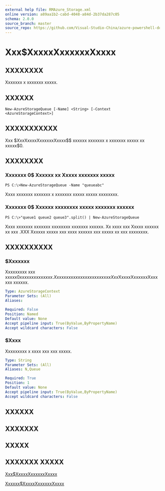 ```yaml
---
external help file: RMAzure_Storage.xml
online version: a89aa1b2-cabd-4048-a84d-2b37da287c05
schema: 2.0.0
source_branch: master
source_repo: https://github.com/Visual-Studio-China/azure-powershell-docs-int
---
```


# Xxx$XxxxxXxxxxxxXxxxx
## XXXXXXXX
Xxxxxxx x xxxxxxx xxxxx.

## XXXXXX

```
New-AzureStorageQueue [-Name] <String> [-Context <AzureStorageContext>]
```

## XXXXXXXXXXX
Xxx $$Xxx$XxxxxXxxxxxxXxxxx$$ xxxxxx xxxxxxx x xxxxxxx xxxxx xx xxxxx$0.

## XXXXXXXX

### Xxxxxxx 0$ Xxxxxx xx Xxxxx xxxxxxx xxxxx
```
PS C:\>New-AzureStorageQueue -Name "queueabc"
```

Xxxx xxxxxxx xxxxxxx x xxxxxxx xxxxx xxxxx xxxxxxxx.

### Xxxxxxx 0$ Xxxxxx xxxxxxxx xxxxx xxxxxxx xxxxxx
```
PS C:\>"queue1 queue2 queue3".split() | New-AzureStorageQueue
```

Xxxx xxxxxxx xxxxxxx xxxxxxxx xxxxxxx xxxxxx.
Xx xxxx xxx Xxxxx xxxxxx xx xxx .XXX Xxxxxx xxxxx xxx xxxx xxxxxx xxx xxxxx xx xxx xxxxxxxx.

## XXXXXXXXXX

### $Xxxxxxx
Xxxxxxxxx xxx xxxxx$0 xxxxxxx xxxxxxx.
Xxx xxx xxxxxx xx xx xxxxx xxx Xxx$XxxxxXxxxxxxXxxxxxx xxxxxx.

```yaml
Type: AzureStorageContext
Parameter Sets: (All)
Aliases: 

Required: False
Position: Named
Default value: None
Accept pipeline input: True(ByValue,ByPropertyName)
Accept wildcard characters: False
```

### $Xxxx
Xxxxxxxxx x xxxx xxx xxx xxxxx.

```yaml
Type: String
Parameter Sets: (All)
Aliases: N,Queue

Required: True
Position: 1
Default value: None
Accept pipeline input: True(ByValue,ByPropertyName)
Accept wildcard characters: False
```

## XXXXXX

## XXXXXXX

## XXXXX

## XXXXXXX XXXXX

[Xxx$XxxxxXxxxxxxXxxxx](a89aa1b2-cabd-4048-a84d-2b37da287c05)

[Xxxxxx$XxxxxXxxxxxxXxxxx](265824d1-e3d4-4bd4-bc11-466c2100ed3a)


